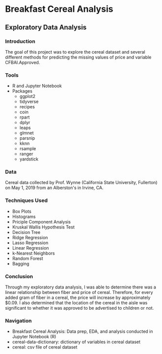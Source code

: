 # Breakfast Cereal Analysis
## Exploratory Data Analysis

### Introduction
The goal of this project was to explore the cereal dataset and several different methods for predicting the missing values of price and variable CFBAI.Approved.   

### Tools
* R and Jupyter Notebook 
* Packages
  * ggplot2
  * tidyverse
  * recipes
  * coin
  * rpart
  * dplyr
  * leaps
  * glmnet
  * parsnip
  * kknn
  * rsample
  * ranger
  * yardstick

### Data
Cereal data collected by Prof. Wynne (California State University, Fullerton) on May 1, 2019 from an Alberston's in Irvine, CA.

### Techniques Used
* Box Plots
* Histograms
* Priciple Component Analysis
* Kruskal Wallis Hypothesis Test
* Decision Tree
* Ridge Regression
* Lasso Regression 
* Linear Regression
* k-Nearest Neighbors
* Random Forest
* Bagging

### Conclusion
Through my exploratory data analysis, I was able to determine there was a linear relationship between fiber and price of cereal. Therefore, for every added gram of fiber in a cereal, the price will increase by approximately $0.09. I also determined that the location of the cereal in the aisle was significant to whether it was approved to be advertised to children or not. 

### Navigation
* Breakfast Cereal Analysis: Data prep, EDA, and analysis conducted in Jupyter Notebook (R) 
* cereal-data-dictionary: dictionary of variables in cereal dataset
* cereal: csv file of cereal dataset
